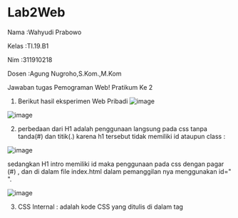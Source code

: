 # Lab2Web
<p>Nama   :Wahyudi Prabowo </p>
<p>Kelas  :TI.19.B1 </p>
<p>Nim    :311910218 </p> 
<p>Dosen  :Agung Nugroho,S.Kom.,M.Kom </p>
Jawaban tugas Pemograman Web! Pratikum Ke 2

1. Berikut hasil eksperimen Web Pribadi
![image](https://user-images.githubusercontent.com/81431392/113429269-19f39e00-938d-11eb-9e3f-4476f0e8f408.png) 

![image](https://user-images.githubusercontent.com/81431392/113429528-88386080-938d-11eb-9fc3-400148aff3e7.png)

2. perbedaan dari H1 adalah penggunaan langsung pada css tanpa tanda(#) dan titik(.) karena h1 tersebut tidak memiliki id ataupun class :

![image](https://user-images.githubusercontent.com/81431392/113442687-5b904300-93a5-11eb-9747-d9b1e2dc1e4e.png)

sedangkan H1 intro memiliki id maka penggunaan pada css dengan pagar (#) , dan di dalam file index.html dalam pemanggilan nya menggunakan id=" ".

![image](https://user-images.githubusercontent.com/81431392/113443517-ff2e2300-93a6-11eb-849c-0e5c20af2ffd.png)

3. CSS Internal : adalah kode CSS yang ditulis di dalam tag <style> dan kode HTML dituliskan di bagian atas (header) file index.html,
	       dan perubahan Internal CSS hanya berlaku pada satu halaman saja.
  
   contoh :
   
  ![image](https://user-images.githubusercontent.com/81431392/113447499-dad64480-93ae-11eb-963e-f47c58036f93.png)

   CSS Eksternal : adalah kode CSS yg ditulis terpisah dengan kode html, CSS ditulis pada sebuah file khusus yg berektensi .css. diletakan pada bagian <head>
		dan di panggil dengan tag <link>.
  
  contoh :
  
  ![image](https://user-images.githubusercontent.com/81431392/113447348-8c28aa80-93ae-11eb-8de1-6e33c1065e7b.png)


  inline CSS    : adalah kode CSS yang ditulis langsung pada atribut elemen HTML. Setiap elemen HTML memiliki atribut style, di situ lah inline CSS ditulis.
  
  contoh :
  
  ![image](https://user-images.githubusercontent.com/81431392/113447830-7f588680-93af-11eb-8a50-418f09047b53.png)

kesimpulannya adalah jadi dari deklarasi dia atas tersebut jika di gabung ditampilkan pada browser akan normal asalkan penggunaanya secara benar dan tidak ada yg error pada saat coding, dan 1 hal di dalam 3 metode css di atas ada perbedaannya dan tergantung developer 1 elemen hanya bisa 1 selector pemanggilan dalam CSS, kecuali elemen tersebut menggunakan ID atau CLASS agar bisa penggunaan deklarasi secara ulang.

hasil ditampilkan pada browser dgn 3 metode css di gabung :

![image](https://user-images.githubusercontent.com/81431392/113450258-60a8be80-93b4-11eb-8285-346b7731f2f7.png)

5. contoh ketika elemen terdapat ID dan Class dan masing-masing selector terdapat deklarasi : 

![image](https://user-images.githubusercontent.com/81431392/113450783-6521a700-93b5-11eb-9fe0-f83159a726ca.png)

  maka hasilnya pada browser :
  
![image](https://user-images.githubusercontent.com/81431392/113451188-512a7500-93b6-11eb-8bdb-6ed36f727886.png)

penjelasaanya adalah ketika di klik button(informasi selengkapnya) maka akan muncul halaman yg sama kecuali alamat pada href diganti ke alamat lain.

![image](https://user-images.githubusercontent.com/81431392/113451369-b3837580-93b6-11eb-956f-04fbf7705251.png)


Copyright © 2021 wahyudiprabowo
